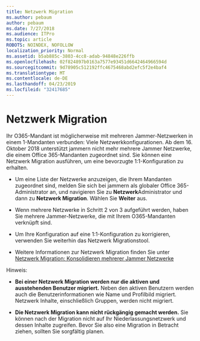 ```yaml
---
title: Netzwerk Migration
ms.author: pebaum
author: pebaum
ms.date: 7/27/2018
ms.audience: ITPro
ms.topic: article
ROBOTS: NOINDEX, NOFOLLOW
localization_priority: Normal
ms.assetid: b5ab885c-3803-4cc8-adab-94848e226ffb
ms.openlocfilehash: 02f824897b0163a7577e93451d6642464966594d
ms.sourcegitcommit: 9d78905c512192ffc4675468abd2efc5f2e4baf4
ms.translationtype: MT
ms.contentlocale: de-DE
ms.lasthandoff: 04/23/2019
ms.locfileid: "32417685"
---
```

# <a name="network-migration"></a>Netzwerk Migration

Ihr O365-Mandant ist möglicherweise mit mehreren Jammer-Netzwerken in einem 1-Mandanten verbunden: Viele Netzwerkkonfigurationen. Ab dem 16. Oktober 2018 unterstützt jammern nicht mehr mehrere Jammer Netzwerke, die einem Office 365-Mandanten zugeordnet sind. Sie können eine Netzwerk Migration ausführen, um eine bevorzugte 1:1-Konfiguration zu erhalten.
  
- Um eine Liste der Netzwerke anzuzeigen, die Ihrem Mandanten zugeordnet sind, melden Sie sich bei jammern als globaler Office 365-Administrator an, und navigieren Sie zu **Netzwerk**Administrator und dann zu **Netzwerk Migration**. Wählen Sie **Weiter** aus.
    
- Wenn mehrere Netzwerke in Schritt 2 von 3 aufgeführt werden, haben Sie mehrere Jammer-Netzwerke, die mit Ihrem O365-Mandanten verknüpft sind.
    
- Um Ihre Konfiguration auf eine 1:1-Konfiguration zu korrigieren, verwenden Sie weiterhin das Netzwerk Migrationstool.
    
- Weitere Informationen zur Netzwerk Migration finden Sie unter [Netzwerk Migration: Konsolidieren mehrerer Jammer Netzwerke](https://support.office.com/article/a22c1b20-9231-4ce2-a916-392b1056d002)
    
Hinweis:
  
- **Bei einer Netzwerk Migration werden nur die aktiven und ausstehenden Benutzer migriert.** Neben den aktiven Benutzern werden auch die Benutzerinformationen wie Name und Profilbild migriert. Netzwerk Inhalte, einschließlich Gruppen, werden nicht migriert. 
    
- **Die Netzwerk Migration kann nicht rückgängig gemacht werden.** Sie können nach der Migration nicht auf Ihr Niederlassungsnetzwerk und dessen Inhalte zugreifen. Bevor Sie also eine Migration in Betracht ziehen, sollten Sie sorgfältig planen. 
    

